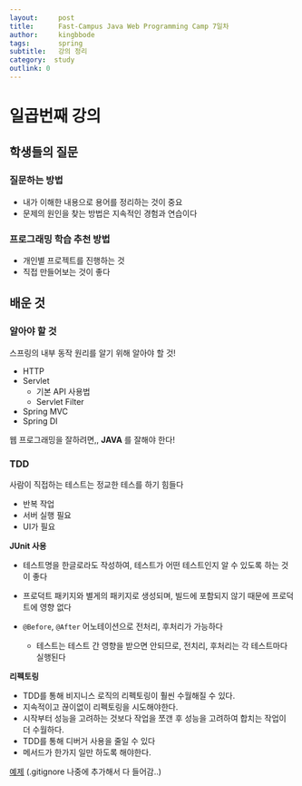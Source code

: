 ```yaml
---
layout:     post
title:      Fast-Campus Java Web Programming Camp 7일차
author:     kingbbode
tags:       spring
subtitle:   강의 정리
category:  study
outlink: 0
---
```


일곱번째 강의
==============

학생들의 질문
-------------

### 질문하는 방법

-	내가 이해한 내용으로 용어를 정리하는 것이 중요
-	문제의 원인을 찾는 방법은 지속적인 경험과 연습이다

### 프로그래밍 학습 추천 방법

-	개인별 프로젝트를 진행하는 것
-	직접 만들어보는 것이 좋다

배운 것
-------

### 알아야 할 것

스프링의 내부 동작 원리를 알기 위해 알아야 할 것!

-	HTTP
-	Servlet
	-	기본 API 사용법
	-	Servlet Filter
-	Spring MVC
-	Spring DI

웹 프로그래밍을 잘하려면,, **JAVA** 를 잘해야 한다!

### TDD

사람이 직접하는 테스트는 정교한 테스를 하기 힘들다

-	반복 작업
-	서버 실행 필요
-	UI가 필요

**JUnit 사용**

-	테스트명을 한글로라도 작성하여, 테스트가 어떤 테스트인지 알 수 있도록 하는 것이 좋다

-	프로덕트 패키지와 별게의 패키지로 생성되며, 빌드에 포함되지 않기 때문에 프로덕트에 영향 없다

-	`@Before`, `@After` 어노테이션으로 전처리, 후처리가 가능하다

	-	테스트는 테스트 간 영향을 받으면 안되므로, 전치리, 후처리는 각 테스트마다 실행된다

**리펙토링**

-	TDD를 통해 비지니스 로직의 리펙토링이 훨씬 수월해질 수 있다.
-	지속적이고 끊이없이 리펙토링을 시도해야한다.
-	시작부터 성능을 고려하는 것보다 작업을 쪼갠 후 성능을 고려하여 합치는 작업이 더 수월하다.
-	TDD를 통해 디버거 사용을 줄일 수 있다
-	메서드가 한가지 일만 하도록 해야한다.

[예제](https://github.com/kingbbode/tdd-jwp) (.gitignore 나중에 추가해서 다 들어감..)
